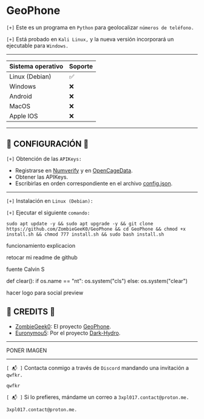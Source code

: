 # GeoPhone

`[+]` Este es un programa en `Python` para geolocalizar `números de teléfono.`

`[+]` Está probado en `Kali Linux,` y la nueva versión incorporará un ejecutable para `Windows.`

<hr>

| Sistema operativo  | Soporte |
| ------------- | ------------- |
| Linux (Debian)  | ✅ |
| Windows  | :x: |
| Android | :x: |
| MacOS | :x: |
| Apple IOS | :x: |

<hr>

## 🔴 CONFIGURACIÓN 🔴

`[+]` Obtención de las `APIKeys:`

- Registrarse en [Numverify](https://numverify.com/) y en [OpenCageData](https://opencagedata.com/).
- Obtener las APIKeys.
- Escribirlas en orden correspondiente en el archivo [config.json](https://github.com/ZombieGeeK0/GeoPhone/blob/main/config.json).

<hr>

`[+]` Instalación en `Linux (Debian):`

`[+]` Ejecutar el siguiente `comando:`

    sudo apt update -y && sudo apt upgrade -y && git clone https://github.com/ZombieGeeK0/GeoPhone && cd GeoPhone && chmod +x install.sh && chmod 777 install.sh && sudo bash install.sh


funcionamiento explicacion

retocar mi readme de github


fuente Calvin S

def clear():
  if os.name == "nt":
    os.system("cls")
  else:
    os.system("clear")


hacer logo para social preview


## 🥇 CREDITS 🥇

- [ZombieGeek0](https://www.github.com/ZombieGeek0): El proyecto [GeoPhone](https://www.github.com/ZombieGeek0/GeoPhone).
- [Euronymou5](https://www.github.com/Euronymou5): Por el proyecto [Dark-Hydro](https://www.github.com/Euronymou5/Dark-Hydro).

<hr>

PONER IMAGEN

<hr>

`[ 📬 ]` Contacta conmigo a través de `Discord` mandando una invitación a `qwfkr.`

    qwfkr
`[ 📬 ]` Si lo prefieres, mándame un correo a `3xpl017.contact@proton.me.`

    3xpl017.contact@proton.me.
